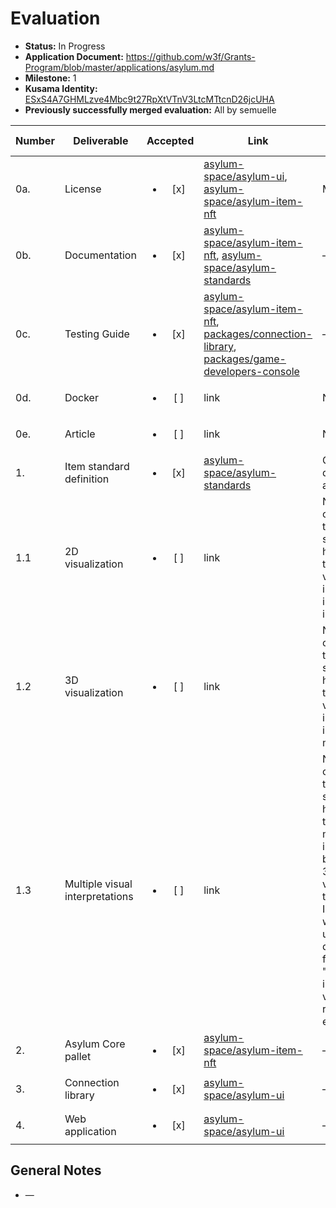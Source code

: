 # Evaluation

- **Status:** In Progress
- **Application Document:**  https://github.com/w3f/Grants-Program/blob/master/applications/asylum.md
- **Milestone:** 1
- **Kusama Identity:** [ESxS4A7GHMLzve4Mbc9t27RpXtVTnV3LtcMTtcnD26jcUHA](https://polkascan.io/pre/kusama/account/ESxS4A7GHMLzve4Mbc9t27RpXtVTnV3LtcMTtcnD26jcUHA)
- **Previously successfully merged evaluation:** All by semuelle

| Number | Deliverable | Accepted | Link | Evaluation Notes |
| ------ | ----------- | :------: | ---- |----------------- |
| 0a.    | License                         | <ul><li>[x] </li></ul> | [asylum-space/asylum-ui](https://gitlab.com/asylum-space/asylum-ui/-/blob/345efe949f615f5e300b6aa1614f8b0fa5807e33/LICENSE), [asylum-space/asylum-item-nft](https://gitlab.com/asylum-space/asylum-item-nft/-/blob/2e703840b79527ad1cf29feddb26ad980b030b09/LICENSE) | MIT           |
| 0b.    | Documentation                   | <ul><li>[x] </li></ul> | [asylum-space/asylum-item-nft](https://gitlab.com/asylum-space/asylum-item-nft/-/blob/2e703840b79527ad1cf29feddb26ad980b030b09/pallets/asylum-core/README.md), [asylum-space/asylum-standards](https://gitlab.com/asylum-space/asylum-standards/-/tree/f3024ff05656634cd9fa9cdaa0e7dca35c8cb320/standards/asylum0.1) | — |
| 0c.    | Testing Guide                   | <ul><li>[x] </li></ul> | [asylum-space/asylum-item-nft](https://gitlab.com/asylum-space/asylum-item-nft/-/blob/2e703840b79527ad1cf29feddb26ad980b030b09/docs/testing-guide.md), [packages/connection-library](https://gitlab.com/asylum-space/asylum-ui/-/blob/345efe949f615f5e300b6aa1614f8b0fa5807e33/packages/connection-library/docs/testing-guide.md), [packages/game-developers-console](https://gitlab.com/asylum-space/asylum-ui/-/blob/345efe949f615f5e300b6aa1614f8b0fa5807e33/packages/game-developers-console/docs/testing-guide.md) | — |
| 0d.    | Docker                          | <ul><li>[ ] </li></ul> | link | No docker. |
| 0e.    | Article                         | <ul><li>[ ] </li></ul> | link | No article. |
| 1.     | Item standard definition        | <ul><li>[x] </li></ul> | [asylum-space/asylum-standards](https://gitlab.com/asylum-space/asylum-standards/-/blob/f3024ff05656634cd9fa9cdaa0e7dca35c8cb320/standards/asylum0.1/README.md) | Good documentation all around. |
| 1.1    | 2D visualization                | <ul><li>[ ] </li></ul> | link | NFT item created with the proposed standard will have the ability to have a visual interpretation in form of a 2D image. |
| 1.2    | 3D visualization                | <ul><li>[ ] </li></ul> | link | NFT item created with the proposed standard will have the ability to have a visual interpretation in form of a 3D model. |
| 1.3    | Multiple visual interpretations | <ul><li>[ ] </li></ul> | link | NFT item created with the proposed standard will have the ability to have multiple visual interpretations, both for 2D or 3D visualization types. Interpretations will be stored under the different tags, for example, "2d-pixeled-inventory-view" or "3d-realistic-equipped". |
| 2.     | Asylum Core pallet              | <ul><li>[x] </li></ul> | [asylum-space/asylum-item-nft](https://gitlab.com/asylum-space/asylum-item-nft/-/tree/8877af0bafa9f977702e529e85c455a602912587/pallets/asylum-core) | — |
| 3.     | Connection library              | <ul><li>[x] </li></ul> | [asylum-space/asylum-ui](https://gitlab.com/asylum-space/asylum-ui/-/tree/cba551d1b7a44e4951816692bf090e136aea8817/packages/connection-library) | — |
| 4.     | Web application                 | <ul><li>[x] </li></ul> | [asylum-space/asylum-ui](https://gitlab.com/asylum-space/asylum-ui/-/tree/cba551d1b7a44e4951816692bf090e136aea8817/packages/game-developers-console) | — |


## General Notes

- —
